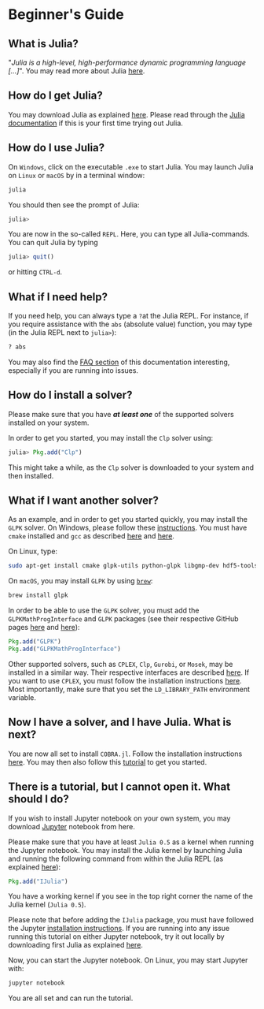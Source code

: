 # Beginner's Guide

What is Julia?
--------------

"*Julia is a high-level, high-performance dynamic programming language […]*". You may read more about Julia [here](http://julialang.org).

How do I get Julia?
-------------------

You may download Julia as explained [here](http://julialang.org/downloads/). Please read through the
[Julia documentation](http://docs.julialang.org/en/release-0.5/) if this is your first time trying out Julia.

How do I use Julia?
-------------------

On `Windows`, click on the executable `.exe` to start Julia. You may launch Julia on `Linux` or `macOS` by in a terminal window:
```sh
julia
```

You should then see the prompt of Julia:
```Julia
julia>
```
You are now in the so-called `REPL`. Here, you can type all Julia-commands. You can quit Julia by typing
```Julia
julia> quit()
```
or hitting `CTRL-d`.

What if I need help?
--------------------
If you need help, you can always type a `?`at the Julia REPL. For instance, if you require assistance with the `abs` (absolute value) function, you may type (in the Julia REPL next to `julia>`):
```Julia
? abs
```

You may also find the [FAQ section](faq.html) of this documentation interesting, especially if you are running into issues.

How do I install a solver?
--------------------------

Please make sure that you have ***at least one*** of the supported solvers installed on your system.

In order to get you started, you may install the `Clp` solver using:
```Julia
julia> Pkg.add("Clp")
```
This might take a while, as the `Clp` solver is downloaded to your system and then installed.

What if I want another solver?
------------------------------

As an example, and in order to get you started quickly, you may install the `GLPK` solver. On Windows, please follow these [instructions](http://winglpk.sourceforge.net/). You must have `cmake` installed and `gcc` as described [here](http://askubuntu.com/questions/610291/how-to-install-cmake-3-2-on-ubuntu-14-04) and [here](http://askubuntu.com/questions/271388/how-to-install-gcc-4-8).

On Linux, type:
```sh
sudo apt-get install cmake glpk-utils python-glpk libgmp-dev hdf5-tools
```

On `macOS`, you may install `GLPK` by using [`brew`](http://brew.sh/):
```sh
brew install glpk
```

In order to be able to use the `GLPK` solver, you must add the `GLPKMathProgInterface` and `GLPK` packages (see their respective GitHub pages [here](https://github.com/JuliaOpt/GLPKMathProgInterface.jl) and [here](https://github.com/JuliaOpt/GLPK.jl)):
```Julia
Pkg.add("GLPK")
Pkg.add("GLPKMathProgInterface")
```

Other supported solvers, such as `CPLEX`, `Clp`, `Gurobi`, or `Mosek`, may be installed in a similar way. Their respective interfaces are described [here](https://github.com/JuliaOpt). If you want to use `CPLEX`, you must follow the installation instructions [here](https://github.com/JuliaOpt/CPLEX.jl). Most importantly, make sure that you set the `LD_LIBRARY_PATH` environment variable.

Now I have a solver, and I have Julia. What is next?
------------------------------------------------------

You are now all set to install `COBRA.jl`. Follow the installation instructions [here](index.html). You may then also follow this [tutorial](cobratutorial.html) to get you started.

There is a tutorial, but I cannot open it. What should I do?
------------------------------------------------------------

If you wish to install Jupyter notebook on your own system, you may download [Jupyter](http://jupyter.org/) notebook from here.

Please make sure that you have at least `Julia 0.5` as a kernel when running the Jupyter notebook. You may install the Julia kernel by launching Julia and running the following command from within the Julia REPL (as explained [here](https://github.com/JuliaLang/IJulia.jl)):
```Julia
Pkg.add("IJulia")
```
You have a working kernel if you see in the top right corner the name of the Julia kernel (`Julia 0.5`).

Please note that before adding the `IJulia` package, you must have followed the Jupyter [installation instructions](https://jupyter.readthedocs.io/en/latest/install.html). If you are running into any issue running this tutorial on either Jupyter notebook, try it out locally by downloading first Julia as explained [here](http://julialang.org/downloads/).

Now, you can start the Jupyter notebook. On Linux, you may start Jupyter with:
```sh
jupyter notebook
```
You are all set and can run the tutorial.
